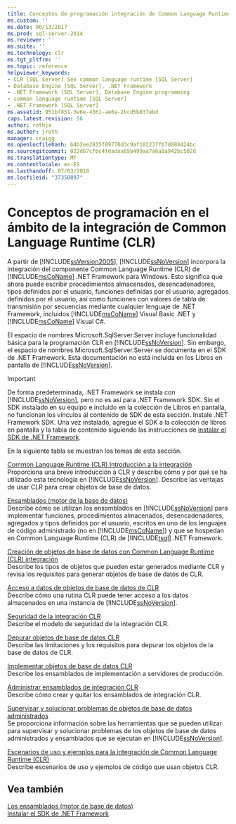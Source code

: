 ```yaml
---
title: Conceptos de programación integración de Common Language Runtime (CLR) | Microsoft Docs
ms.custom: ''
ms.date: 06/13/2017
ms.prod: sql-server-2014
ms.reviewer: ''
ms.suite: ''
ms.technology: clr
ms.tgt_pltfrm: ''
ms.topic: reference
helpviewer_keywords:
- CLR [SQL Server] See common language runtime [SQL Server]
- Database Engine [SQL Server], .NET Framework
- .NET Framework [SQL Server], Database Engine programming
- common language runtime [SQL Server]
- .NET Framework [SQL Server]
ms.assetid: 951bf851-3e6e-4361-ae6a-2bcd5b837ebd
caps.latest.revision: 56
author: rothja
ms.author: jroth
manager: craigg
ms.openlocfilehash: b4b2ee2815f89770d3c9af182237fb7d888424bc
ms.sourcegitcommit: 022d67cfbc4fdadaa65b499aa7a6a8a942bc502d
ms.translationtype: MT
ms.contentlocale: es-ES
ms.lasthandoff: 07/03/2018
ms.locfileid: "37350097"
---
```

# <a name="common-language-runtime-clr-integration-programming-concepts"></a>Conceptos de programación en el ámbito de la integración de Common Language Runtime (CLR)
  A partir de [!INCLUDE[ssVersion2005](../../../includes/ssversion2005-md.md)], [!INCLUDE[ssNoVersion](../../../includes/ssnoversion-md.md)] incorpora la integración del componente Common Language Runtime (CLR) de [!INCLUDE[msCoName](../../../includes/msconame-md.md)] .NET Framework para Windows. Esto significa que ahora puede escribir procedimientos almacenados, desencadenadores, tipos definidos por el usuario, funciones definidas por el usuario, agregados definidos por el usuario, así como funciones con valores de tabla de transmisión por secuencias mediante cualquier lenguaje de .NET Framework, incluidos [!INCLUDE[msCoName](../../../includes/msconame-md.md)] Visual Basic .NET y [!INCLUDE[msCoName](../../../includes/msconame-md.md)] Visual C#.  
  
 El espacio de nombres Microsoft.SqlServer.Server incluye funcionalidad básica para la programación CLR en [!INCLUDE[ssNoVersion](../../../includes/ssnoversion-md.md)]. Sin embargo, el espacio de nombres Microsoft.SqlServer.Server se documenta en el SDK de .NET Framework. Esta documentación no está incluida en los Libros en pantalla de [!INCLUDE[ssNoVersion](../../../includes/ssnoversion-md.md)].  
  
> [!IMPORTANT]  
>  De forma predeterminada, .NET Framework se instala con [!INCLUDE[ssNoVersion](../../../includes/ssnoversion-md.md)], pero no es así para .NET Framework SDK. Sin el SDK instalado en su equipo e incluido en la colección de Libros en pantalla, no funcionan los vínculos al contenido de SDK de esta sección. Instale .NET Framework SDK. Una vez instalado, agregue el SDK a la colección de libros en pantalla y la tabla de contenido siguiendo las instrucciones de [instalar el SDK de .NET Framework](http://technet.microsoft.com/library/bb686823\(v=SQL.105\).aspx).  
  
 En la siguiente tabla se muestran los temas de esta sección.  
  
 [Common Language Runtime &#40;CLR&#41; Introducción a la integración](common-language-runtime-integration-overview.md)  
 Proporciona una breve introducción a CLR y describe cómo y por qué se ha utilizado esta tecnología en [!INCLUDE[ssNoVersion](../../../includes/ssnoversion-md.md)]. Describe las ventajas de usar CLR para crear objetos de base de datos.  
  
 [Ensamblados &#40;motor de la base de datos&#41;](assemblies-database-engine.md)  
 Describe cómo se utilizan los ensamblados en [!INCLUDE[ssNoVersion](../../../includes/ssnoversion-md.md)] para implementar funciones, procedimientos almacenados, desencadenadores, agregados y tipos definidos por el usuario, escritos en uno de los lenguajes de código administrado (no en [!INCLUDE[msCoName](../../../includes/msconame-md.md)]) y que se hospedan en Common Language Runtime (CLR) de [!INCLUDE[tsql](../../../includes/tsql-md.md)] .NET Framework.  
  
 [Creación de objetos de base de datos con Common Language Runtime &#40;CLR&#41; integración](database-objects/building-database-objects-with-common-language-runtime-clr-integration.md)  
 Describe los tipos de objetos que pueden estar generados mediante CLR y revisa los requisitos para generar objetos de base de datos de CLR.  
  
 [Acceso a datos de objetos de base de datos de CLR](data-access/data-access-from-clr-database-objects.md)  
 Describe cómo una rutina CLR puede tener acceso a los datos almacenados en una instancia de [!INCLUDE[ssNoVersion](../../../includes/ssnoversion-md.md)].  
  
 [Seguridad de la integración CLR](security/clr-integration-security.md)  
 Describe el modelo de seguridad de la integración CLR.  
  
 [Depurar objetos de base de datos CLR](debugging-clr-database-objects.md)  
 Describe las limitaciones y los requisitos para depurar los objetos de la base de datos de CLR.  
  
 [Implementar objetos de base de datos CLR](deploying-clr-database-objects.md)  
 Describe los ensamblados de implementación a servidores de producción.  
  
 [Administrar ensamblados de integración CLR](assemblies/managing-clr-integration-assemblies.md)  
 Describe cómo crear y quitar los ensamblados de integración CLR.  
  
 [Supervisar y solucionar problemas de objetos de base de datos administrados](monitoring-and-troubleshooting-managed-database-objects.md)  
 Se proporciona información sobre las herramientas que se pueden utilizar para supervisar y solucionar problemas de los objetos de base de datos administrados y ensamblados que se ejecutan en [!INCLUDE[ssNoVersion](../../../includes/ssnoversion-md.md)].  
  
 [Escenarios de uso y ejemplos para la integración de Common Language Runtime &#40;CLR&#41;](../../database-engine/dev-guide/usage-scenarios-and-examples-for-common-language-runtime-clr-integration.md)  
 Describe escenarios de uso y ejemplos de código que usan objetos CLR.  
  
## <a name="see-also"></a>Vea también  
 [Los ensamblados &#40;motor de base de datos&#41;](assemblies-database-engine.md)   
 [Instalar el SDK de .NET Framework](http://technet.microsoft.com/library/bb686823\(v=SQL.105\).aspx)  
  
  
